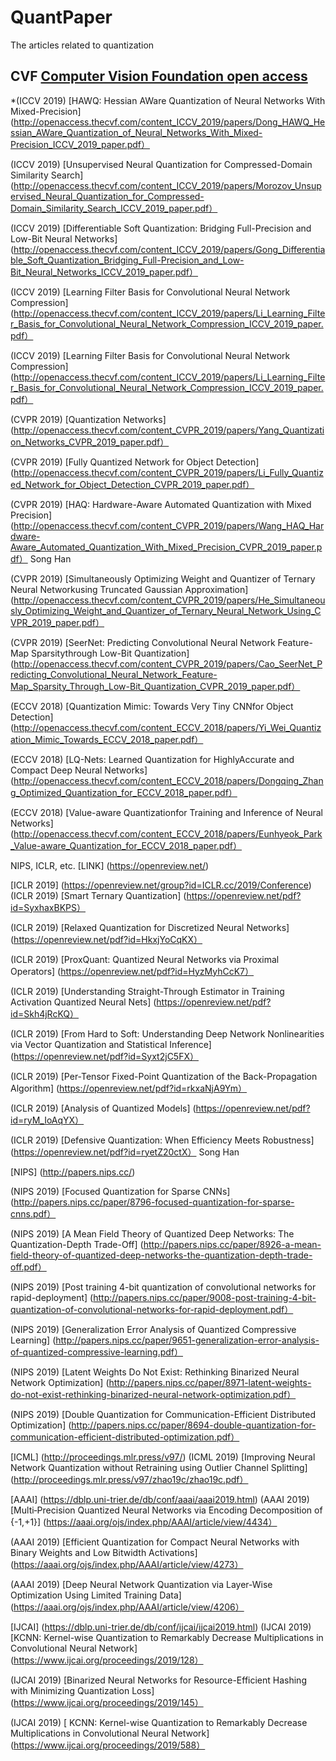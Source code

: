 # QuantPaper
The articles related to quantization

## CVF [Computer Vision Foundation open access](http://openaccess.thecvf.com/menu.py)

*(ICCV 2019) [HAWQ: Hessian AWare Quantization of Neural Networks With Mixed-Precision](http://openaccess.thecvf.com/content_ICCV_2019/papers/Dong_HAWQ_Hessian_AWare_Quantization_of_Neural_Networks_With_Mixed-Precision_ICCV_2019_paper.pdf）

(ICCV 2019) [Unsupervised Neural Quantization for Compressed-Domain Similarity Search](http://openaccess.thecvf.com/content_ICCV_2019/papers/Morozov_Unsupervised_Neural_Quantization_for_Compressed-Domain_Similarity_Search_ICCV_2019_paper.pdf）

(ICCV 2019) [Differentiable Soft Quantization: Bridging Full-Precision and Low-Bit Neural Networks](http://openaccess.thecvf.com/content_ICCV_2019/papers/Gong_Differentiable_Soft_Quantization_Bridging_Full-Precision_and_Low-Bit_Neural_Networks_ICCV_2019_paper.pdf）

(ICCV 2019) [Learning Filter Basis for Convolutional Neural Network Compression] (http://openaccess.thecvf.com/content_ICCV_2019/papers/Li_Learning_Filter_Basis_for_Convolutional_Neural_Network_Compression_ICCV_2019_paper.pdf）

(ICCV 2019) [Learning Filter Basis for Convolutional Neural Network Compression] (http://openaccess.thecvf.com/content_ICCV_2019/papers/Li_Learning_Filter_Basis_for_Convolutional_Neural_Network_Compression_ICCV_2019_paper.pdf）

(CVPR 2019) [Quantization Networks] (http://openaccess.thecvf.com/content_CVPR_2019/papers/Yang_Quantization_Networks_CVPR_2019_paper.pdf）


(CVPR 2019) [Fully Quantized Network for Object Detection] (http://openaccess.thecvf.com/content_CVPR_2019/papers/Li_Fully_Quantized_Network_for_Object_Detection_CVPR_2019_paper.pdf）


(CVPR 2019) [HAQ: Hardware-Aware Automated Quantization with Mixed Precision] (http://openaccess.thecvf.com/content_CVPR_2019/papers/Wang_HAQ_Hardware-Aware_Automated_Quantization_With_Mixed_Precision_CVPR_2019_paper.pdf） Song Han


(CVPR 2019) [Simultaneously Optimizing Weight and Quantizer of Ternary Neural Networkusing Truncated Gaussian Approximation] (http://openaccess.thecvf.com/content_CVPR_2019/papers/He_Simultaneously_Optimizing_Weight_and_Quantizer_of_Ternary_Neural_Network_Using_CVPR_2019_paper.pdf）


(CVPR 2019) [SeerNet: Predicting Convolutional Neural Network Feature-Map Sparsitythrough Low-Bit Quantization] (http://openaccess.thecvf.com/content_CVPR_2019/papers/Cao_SeerNet_Predicting_Convolutional_Neural_Network_Feature-Map_Sparsity_Through_Low-Bit_Quantization_CVPR_2019_paper.pdf）

(ECCV 2018) [Quantization Mimic: Towards Very Tiny CNNfor Object Detection] (http://openaccess.thecvf.com/content_ECCV_2018/papers/Yi_Wei_Quantization_Mimic_Towards_ECCV_2018_paper.pdf）

(ECCV 2018) [LQ-Nets: Learned Quantization for HighlyAccurate and Compact Deep Neural Networks] (http://openaccess.thecvf.com/content_ECCV_2018/papers/Dongqing_Zhang_Optimized_Quantization_for_ECCV_2018_paper.pdf）

(ECCV 2018) [Value-aware Quantizationfor Training and Inference of Neural Networks] (http://openaccess.thecvf.com/content_ECCV_2018/papers/Eunhyeok_Park_Value-aware_Quantization_for_ECCV_2018_paper.pdf）

NIPS, ICLR, etc. [LINK] (https://openreview.net/)

[ICLR 2019] (https://openreview.net/group?id=ICLR.cc/2019/Conference)
(ICLR 2019) [Smart Ternary Quantization] (https://openreview.net/pdf?id=SyxhaxBKPS）

(ICLR 2019) [Relaxed Quantization for Discretized Neural Networks] (https://openreview.net/pdf?id=HkxjYoCqKX）

(ICLR 2019) [ProxQuant: Quantized Neural Networks via Proximal Operators] (https://openreview.net/pdf?id=HyzMyhCcK7）

(ICLR 2019) [Understanding Straight-Through Estimator in Training Activation Quantized Neural Nets] (https://openreview.net/pdf?id=Skh4jRcKQ）

(ICLR 2019) [From Hard to Soft: Understanding Deep Network Nonlinearities via Vector Quantization and Statistical Inference] (https://openreview.net/pdf?id=Syxt2jC5FX）

(ICLR 2019) [Per-Tensor Fixed-Point Quantization of the Back-Propagation Algorithm] (https://openreview.net/pdf?id=rkxaNjA9Ym）

(ICLR 2019) [Analysis of Quantized Models] (https://openreview.net/pdf?id=ryM_IoAqYX）

(ICLR 2019) [Defensive Quantization: When Efficiency Meets Robustness] (https://openreview.net/pdf?id=ryetZ20ctX） Song Han


[NIPS] (http://papers.nips.cc/)

(NIPS 2019) [Focused Quantization for Sparse CNNs] (http://papers.nips.cc/paper/8796-focused-quantization-for-sparse-cnns.pdf）

(NIPS 2019) [A Mean Field Theory of Quantized Deep Networks: The Quantization-Depth Trade-Off] (http://papers.nips.cc/paper/8926-a-mean-field-theory-of-quantized-deep-networks-the-quantization-depth-trade-off.pdf）

(NIPS 2019) [Post training 4-bit quantization of convolutional networks for rapid-deployment] (http://papers.nips.cc/paper/9008-post-training-4-bit-quantization-of-convolutional-networks-for-rapid-deployment.pdf）

(NIPS 2019) [Generalization Error Analysis of Quantized Compressive Learning] (http://papers.nips.cc/paper/9651-generalization-error-analysis-of-quantized-compressive-learning.pdf）

(NIPS 2019) [Latent Weights Do Not Exist: Rethinking Binarized Neural Network Optimization] (http://papers.nips.cc/paper/8971-latent-weights-do-not-exist-rethinking-binarized-neural-network-optimization.pdf）

(NIPS 2019) [Double Quantization for Communication-Efficient Distributed Optimization] (http://papers.nips.cc/paper/8694-double-quantization-for-communication-efficient-distributed-optimization.pdf）


[ICML] (http://proceedings.mlr.press/v97/)
(ICML 2019) [Improving Neural Network Quantization without Retraining using Outlier Channel Splitting] (http://proceedings.mlr.press/v97/zhao19c/zhao19c.pdf）

[AAAI] (https://dblp.uni-trier.de/db/conf/aaai/aaai2019.html)
(AAAI 2019) [Multi‐Precision  Quantized  Neural  Networks  via  Encoding  Decomposition  of  {-1,+1}] (https://aaai.org/ojs/index.php/AAAI/article/view/4434）

(AAAI 2019) [Efficient  Quantization  for  Compact  Neural  Networks  with  Binary  Weights  and  Low  Bitwidth  Activations] (https://aaai.org/ojs/index.php/AAAI/article/view/4273）

(AAAI 2019) [Deep Neural Network Quantization via Layer-Wise Optimization Using Limited Training Data] (https://aaai.org/ojs/index.php/AAAI/article/view/4206）

[IJCAI] (https://dblp.uni-trier.de/db/conf/ijcai/ijcai2019.html)
(IJCAI 2019) [KCNN: Kernel-wise Quantization to Remarkably Decrease Multiplications in Convolutional Neural Network] (https://www.ijcai.org/proceedings/2019/128）

(IJCAI 2019) [Binarized Neural Networks for Resource-Efficient Hashing with Minimizing Quantization Loss] (https://www.ijcai.org/proceedings/2019/145）

(IJCAI 2019) [ KCNN: Kernel-wise Quantization to Remarkably Decrease Multiplications in Convolutional Neural Network] (https://www.ijcai.org/proceedings/2019/588）
